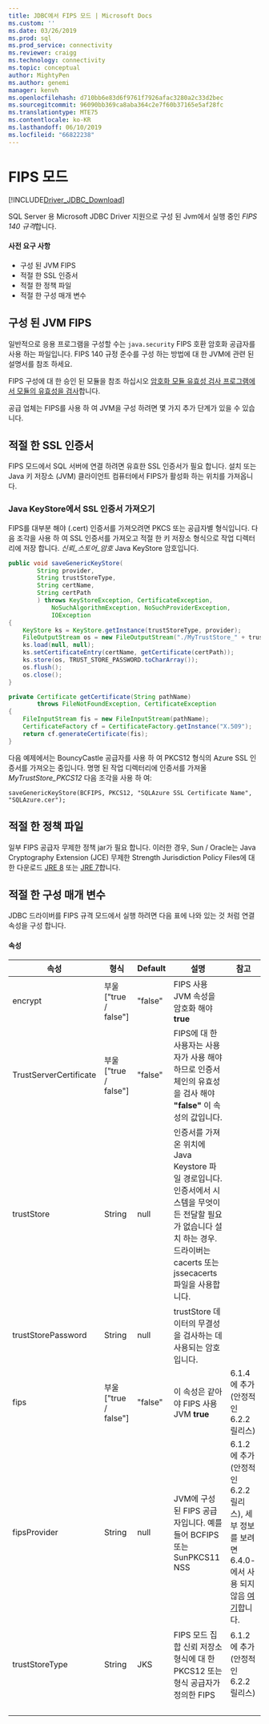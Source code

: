 ```yaml
---
title: JDBC에서 FIPS 모드 | Microsoft Docs
ms.custom: ''
ms.date: 03/26/2019
ms.prod: sql
ms.prod_service: connectivity
ms.reviewer: craigg
ms.technology: connectivity
ms.topic: conceptual
author: MightyPen
ms.author: genemi
manager: kenvh
ms.openlocfilehash: d710bb6e83d6f9761f7926afac3280a2c33d2bec
ms.sourcegitcommit: 96090bb369ca8aba364c2e7f60b37165e5af28fc
ms.translationtype: MTE75
ms.contentlocale: ko-KR
ms.lasthandoff: 06/10/2019
ms.locfileid: "66822238"
---
```

# <a name="fips-mode"></a>FIPS 모드

[!INCLUDE[Driver_JDBC_Download](../../includes/driver_jdbc_download.md)]

SQL Server 용 Microsoft JDBC Driver 지원으로 구성 된 Jvm에서 실행 중인 *FIPS 140 규격*합니다.

#### <a name="prerequisites"></a>사전 요구 사항

- 구성 된 JVM FIPS
- 적절 한 SSL 인증서
- 적절 한 정책 파일
- 적절 한 구성 매개 변수

## <a name="fips-configured-jvm"></a>구성 된 JVM FIPS

일반적으로 응용 프로그램을 구성할 수는 `java.security` FIPS 호환 암호화 공급자를 사용 하는 파일입니다. FIPS 140 규정 준수를 구성 하는 방법에 대 한 JVM에 관련 된 설명서를 참조 하세요.

FIPS 구성에 대 한 승인 된 모듈을 참조 하십시오 [암호화 모듈 유효성 검사 프로그램에서 모듈의 유효성을 검사](https://csrc.nist.gov/Projects/cryptographic-module-validation-program/Validated-Modules)합니다.

공급 업체는 FIPS를 사용 하 여 JVM을 구성 하려면 몇 가지 추가 단계가 있을 수 있습니다.

## <a name="appropriate-ssl-certificate"></a>적절 한 SSL 인증서
FIPS 모드에서 SQL 서버에 연결 하려면 유효한 SSL 인증서가 필요 합니다. 설치 또는 Java 키 저장소 (JVM) 클라이언트 컴퓨터에서 FIPS가 활성화 하는 위치를 가져옵니다.

### <a name="importing-ssl-certificate-in-java-keystore"></a>Java KeyStore에서 SSL 인증서 가져오기
FIPS를 대부분 해야 (.cert) 인증서를 가져오려면 PKCS 또는 공급자별 형식입니다.
다음 조각을 사용 하 여 SSL 인증서를 가져오고 적절 한 키 저장소 형식으로 작업 디렉터리에 저장 합니다. _신뢰\_스토어\_암호_ Java KeyStore 암호입니다.

```java
public void saveGenericKeyStore(
        String provider,
        String trustStoreType,
        String certName,
        String certPath
        ) throws KeyStoreException, CertificateException,
            NoSuchAlgorithmException, NoSuchProviderException,
            IOException
{
    KeyStore ks = KeyStore.getInstance(trustStoreType, provider);
    FileOutputStream os = new FileOutputStream("./MyTrustStore_" + trustStoreType);
    ks.load(null, null);
    ks.setCertificateEntry(certName, getCertificate(certPath));
    ks.store(os, TRUST_STORE_PASSWORD.toCharArray());
    os.flush();
    os.close();
}

private Certificate getCertificate(String pathName)
        throws FileNotFoundException, CertificateException
{
    FileInputStream fis = new FileInputStream(pathName);
    CertificateFactory cf = CertificateFactory.getInstance("X.509");
    return cf.generateCertificate(fis);
}
```

다음 예제에서는 BouncyCastle 공급자를 사용 하 여 PKCS12 형식의 Azure SSL 인증서를 가져오는 중입니다. 명명 된 작업 디렉터리에 인증서를 가져올 _MyTrustStore\_PKCS12_ 다음 조각을 사용 하 여:

`saveGenericKeyStore(BCFIPS, PKCS12, "SQLAzure SSL Certificate Name", "SQLAzure.cer");`

## <a name="appropriate-policy-files"></a>적절 한 정책 파일
일부 FIPS 공급자 무제한 정책 jar가 필요 합니다. 이러한 경우, Sun / Oracle는 Java Cryptography Extension (JCE) 무제한 Strength Jurisdiction Policy Files에 대 한 다운로드 [JRE 8](https://www.oracle.com/technetwork/java/javase/downloads/jce8-download-2133166.html) 또는 [JRE 7](https://www.oracle.com/technetwork/java/javase/downloads/jce-7-download-432124.html)합니다. 

## <a name="appropriate-configuration-parameters"></a>적절 한 구성 매개 변수
JDBC 드라이버를 FIPS 규격 모드에서 실행 하려면 다음 표에 나와 있는 것 처럼 연결 속성을 구성 합니다. 

#### <a name="properties"></a>속성 

|속성|형식|Default|설명|참고|
|---|---|---|---|---|
|encrypt|부울 ["true / false"]|"false"|FIPS 사용 JVM 속성을 암호화 해야 **true**||
|TrustServerCertificate|부울 ["true / false"]|"false"|FIPS에 대 한 사용자는 사용자가 사용 해야 하므로 인증서 체인의 유효성을 검사 해야 **"false"** 이 속성의 값입니다. ||
|trustStore|String|null|인증서를 가져온 위치에 Java Keystore 파일 경로입니다. 인증서에서 시스템을 무엇이 든 전달할 필요가 없습니다 설치 하는 경우. 드라이버는 cacerts 또는 jssecacerts 파일을 사용합니다.||
|trustStorePassword|String|null|trustStore 데이터의 무결성을 검사하는 데 사용되는 암호입니다.||
|fips|부울 ["true / false"]|"false"|이 속성은 같아야 FIPS 사용 JVM **true**|6\.1.4에 추가 (안정적인 6.2.2 릴리스)||
|fipsProvider|String|null|JVM에 구성 된 FIPS 공급자입니다. 예를 들어 BCFIPS 또는 SunPKCS11 NSS |6\.1.2에 추가 (안정적인 6.2.2 릴리스), 세부 정보를 보려면 6.4.0-에서 사용 되지 않음 [여기](https://github.com/Microsoft/mssql-jdbc/pull/460)합니다.|
|trustStoreType|String|JKS|FIPS 모드 집합 신뢰 저장소 형식에 대 한 PKCS12 또는 형식 공급자가 정의한 FIPS |6\.1.2에 추가 (안정적인 6.2.2 릴리스)||
| &nbsp; | &nbsp; | &nbsp; | &nbsp; | &nbsp; |
